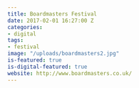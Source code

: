 ```yaml
---
title: Boardmasters Festival
date: 2017-02-01 16:27:00 Z
categories:
- digital
tags:
- festival
image: "/uploads/boardmasters2.jpg"
is-featured: true
is-digital-featured: true
website: http://www.boardmasters.co.uk/
---
```


